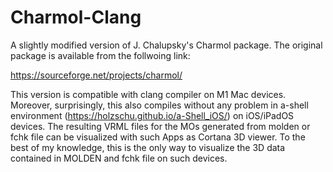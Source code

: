 # Charmol-Clang

A slightly modified version of J. Chalupsky's Charmol package. The original package is available from the follwoing link:

https://sourceforge.net/projects/charmol/

This version is compatible with clang compiler on M1 Mac devices. Moreover, surprisingly, this also compiles without any problem in a-shell environment (https://holzschu.github.io/a-Shell_iOS/) on iOS/iPadOS devices. The resulting VRML files for the MOs generated from molden or fchk file can be visualized with such Apps as Cortana 3D viewer. To the best of my knowledge, this is the only way to visualize the 3D data contained in MOLDEN and fchk file on such devices.

